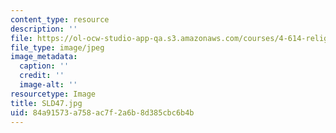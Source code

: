 ```yaml
---
content_type: resource
description: ''
file: https://ol-ocw-studio-app-qa.s3.amazonaws.com/courses/4-614-religious-architecture-and-islamic-cultures-fall-2002/84a91573a758ac7f2a6b8d385cbc6b4b_SLD47.jpg
file_type: image/jpeg
image_metadata:
  caption: ''
  credit: ''
  image-alt: ''
resourcetype: Image
title: SLD47.jpg
uid: 84a91573-a758-ac7f-2a6b-8d385cbc6b4b
---
```


